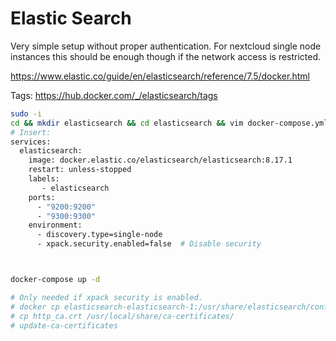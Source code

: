 # Elastic Search

Very simple setup without proper authentication. For nextcloud single node instances this should be enough though if the network access is restricted.

<https://www.elastic.co/guide/en/elasticsearch/reference/7.5/docker.html>

Tags: <https://hub.docker.com/_/elasticsearch/tags>

```bash
sudo -i
cd && mkdir elasticsearch && cd elasticsearch && vim docker-compose.yml
# Insert:
services:
  elasticsearch:
    image: docker.elastic.co/elasticsearch/elasticsearch:8.17.1
    restart: unless-stopped
    labels:
       - elasticsearch
    ports:
      - "9200:9200"
      - "9300:9300"
    environment:
      - discovery.type=single-node
      - xpack.security.enabled=false  # Disable security



docker-compose up -d

# Only needed if xpack security is enabled.
# docker cp elasticsearch-elasticsearch-1:/usr/share/elasticsearch/config/certs/http_ca.crt .
# cp http_ca.crt /usr/local/share/ca-certificates/
# update-ca-certificates
```

